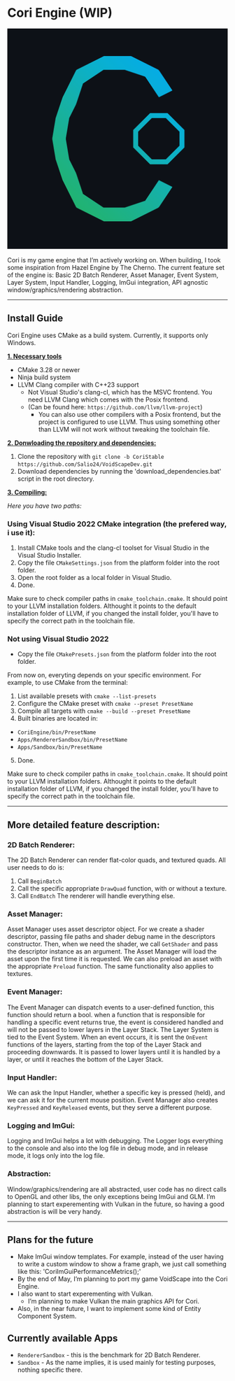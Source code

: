 # Cori Engine (WIP)

![Cori](/CoriEngine/git_logo.png?raw=true "Cori")

Cori is my game engine that I’m actively working on. When building, I took some inspiration from Hazel Engine by The Cherno. The current feature set of the engine is: Basic 2D Batch Renderer, Asset Manager, Event System, Layer System, Input Handler, Logging, ImGui integration, API agnostic window/graphics/rendering abstraction.

***

## Install Guide

Cori Engine uses CMake as a build system. Currently, it supports only Windows.

<ins>**1. Necessary tools**</ins>
- CMake 3.28 or newer 
- Ninja build system
- LLVM Clang compiler with C++23 support
	- Not Visual Studio's clang-cl, which has the MSVC frontend. You need LLVM Clang which comes with the Posix frontend. 
	- (Can be found here: `https://github.com/llvm/llvm-project`)
		- You can also use other compilers with a Posix frontend, but the project is configured to use LLVM. Thus using something other than LLVM will not work without tweaking the toolchain file.

<ins>**2. Donwloading the repository and dependencies:**</ins>

1. Clone the repository with `git clone -b CoriStable https://github.com/Salio24/VoidScapeDev.git`
2. Download dependencies by running the 'download_dependencies.bat' script in the root directory.

<ins>**3. Compiling:**</ins>

*Here you have two paths:*

### Using Visual Studio 2022 CMake integration (the prefered way, i use it):

1. Install CMake tools and the clang-cl toolset for Visual Studio in the Visual Studio Installer.
2. Copy the file `CMakeSettings.json` from the platform folder into the root folder.
3. Open the root folder as a local folder in Visual Studio.
4. Done.

Make sure to check compiler paths in `cmake_toolchain.cmake`. It should point to your LLVM installation folders. Althought it points to the default installation folder of LLVM, if you changed the install folder, you'll have to specify the correct path in the toolchain file.

### Not using Visual Studio 2022

- Copy the file `CMakePresets.json` from the platform folder into the root folder.

From now on, everyting depends on your specific environment. For example, to use CMake from the terminal:

1. List available presets with `cmake --list-presets`
2. Configure the CMake preset with `cmake --preset PresetName`
3. Compile all targets with `cmake --build --preset PresetName`
4. Built binaries are located in: 
- `CoriEngine/bin/PresetName`
- `Apps/RendererSandbox/bin/PresetName`
- `Apps/Sandbox/bin/PresetName`
5. Done.

Make sure to check compiler paths in `cmake_toolchain.cmake`. It should point to your LLVM installation folders. Althought it points to the default installation folder of LLVM, if you changed the install folder, you'll have to specify the correct path in the toolchain file.

***

## More detailed feature description:

### 2D Batch Renderer:

The 2D Batch Renderer can render flat-color quads, and textured quads. All user needs to do is:
1. Call `BeginBatch`
2. Call the specific appropriate `DrawQuad` function, with or without a texture.
3. Call `EndBatch`
The renderer will handle everything else. 

### Asset Manager:

Asset Manager uses asset descriptor object. For we create a shader descriptor, passing file paths and shader debug name in the descriptors constructor. Then, when we need the shader, we call `GetShader` and pass the descriptor instance as an argument. The Asset Manager will load the asset upon the first time it is requested. We can also preload an asset with the appropriate `Preload` function. The same functionality also applies to textures.

### Event Manager: 

The Event Manager can dispatch events to a user-defined function, this function should return a bool. when a function that is responsible for handling a specific event returns true, the event is considered handled and will not be passed to lower layers in the Layer Stack. The Layer System is tied to the Event System. When an event occurs, it is sent the `OnEvent` functions of the layers, starting from the top of the Layer Stack and proceeding downwards. It is passed to lower layers until it is handled by a layer, or until it reaches the bottom of the Layer Stack.

### Input Handler:

We can ask the Input Handler, whether a specific key is pressed (held), and we can ask it for the current mouse position. Event Manager also creates `KeyPressed` and `KeyReleased` events, but they serve a different purpose. 

### Logging and ImGui:

Logging and ImGui helps a lot with debugging. The Logger logs everything to the console and also into the log file in debug mode, and in release mode, it logs only into the log file.
	
### Abstraction:

Window/graphics/rendering are all abstracted, user code has no direct calls to OpenGL and other libs, the only exceptions being ImGui and GLM. I’m planning to start experementing with Vulkan in the future, so having a good abstraction is will be very handy. 

***

## Plans for the future

- Make ImGui window templates. For example, instead of the user having to write a custom window to show a frame graph, we just call something like this: 'CoriImGuiPerformanceMetrics();'
- By the end of May, I’m planning to port my game VoidScape into the Cori Engine.
- I also want to start experementing with Vulkan.
	- I’m planning to make Vulkan the main graphics API for Cori.
- Also, in the near future, I want to implement some kind of Entity Component System.

## Currently available Apps

- `RendererSandbox` - this is the benchmark for 2D Batch Renderer.
- `Sandbox` - As the name implies, it is used mainly for testing purposes, nothing specific there.
